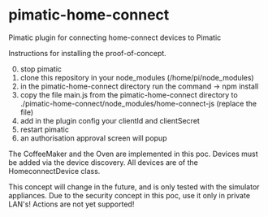 # pimatic-home-connect
Pimatic plugin for connecting home-connect devices to Pimatic

Instructions for installing the proof-of-concept.

0. stop pimatic
1. clone this repository in your node_modules (/home/pi/node_modules)
2. in the pimatic-home-connect directory run the command -> npm install
3. copy the file main.js from the pimatic-home-connect directory to
   ./pimatic-home-connect/node_modules/home-connect-js (replace the file)
4. add in the plugin config your clientId and clientSecret
5. restart pimatic
6. an authorisation approval screen will popup

The CoffeeMaker and the Oven are implemented in this poc.
Devices must be added via the device discovery.
All devices are of the HomeconnectDevice class.

This concept will change in the future, and is only tested with the simulator appliances. Due to the security concept in this poc, use it only in private LAN's!
Actions are not yet supported!
